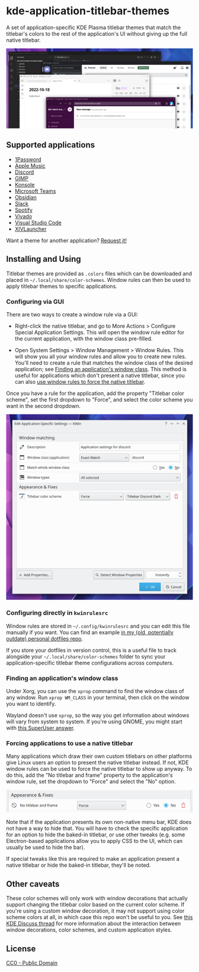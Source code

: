 # kde-application-titlebar-themes

A set of application-specific KDE Plasma titlebar themes that match the titlebar's colors to the rest of the application's UI without giving up the full native titlebar.

![](.github/preview.png)

## Supported applications

- [1Password](/1password)
- [Apple Music](/apple-music)
- [Discord](/discord)
- [GIMP](/gimp)
- [Konsole](/konsole)
- [Microsoft Teams](/teams)
- [Obsidian](/obsidian)
- [Slack](/slack)
- [Spotify](/spotify)
- [Vivado](/vivado)
- [Visual Studio Code](/vscode)
- [XIVLauncher](/xivlauncher)

Want a theme for another application? [Request it!](https://github.com/eritbh/kde-application-titlebar-themes/issues/new?template=theme-request.md)

## Installing and Using

Titlebar themes are provided as `.colors` files which can be downloaded and placed in `~/.local/share/color-schemes`. Window rules can then be used to apply titlebar themes to specific applications.

### Configuring via GUI

There are two ways to create a window rule via a GUI:

- Right-click the native titlebar, and go to More Actions > Configure Special Application Settings. This will open the window rule editor for the current application, with the window class pre-filled.

- Open System Settings > Window Management > Window Rules. This will show you all your window rules and allow you to create new rules. You'll need to create a rule that matches the window class of the desired application; see [Finding an application's window class](#finding-an-applications-window-class). This method is useful for applications which don't present a native titlebar, since you can also [use window rules to force the native titlebar](#forcing-applications-to-use-a-native-titlebar).

Once you have a rule for the application, add the property "Titlebar color scheme", set the first dropdown to "Force", and select the color scheme you want in the second dropdown.

![](.github/kde%20window%20properties.png)

### Configuring directly in `kwinrulesrc`

Window rules are stored in `~/.config/kwinrulesrc` and you can edit this file manually if you want. You can find an example [in my (old, potentially outdate) personal dotfiles repo](https://github.com/eritbh/dotfiles/blob/main/kde/.config/kwinrulesrc).

If you store your dotfiles in version control, this is a useful file to track alongside your `~/.local/share/color-schemes` folder to sync your application-specific titlebar theme configurations across computers.

### Finding an application's window class

Under Xorg, you can use the `xprop` command to find the window class of any window. Run `xprop WM_CLASS` in your terminal, then click on the window you want to identify.

Wayland doesn't use `xprop`, so the way you get information about windows will vary from system to system. If you're using GNOME, you might start with [this SuperUser answer](https://unix.stackexchange.com/a/435159).

### Forcing applications to use a native titlebar

Many applications which draw their own custom titlebars on other platforms give Linux users an option to present the native titlebar instead. If not, KDE window rules can be used to force the native titlebar to show up anyway. To do this, add the "No titlebar and frame" property to the application's window rule, set the dropdown to "Force" and select the "No" option.

![](.github/kde%20force%20window%20frame%20property.png)

Note that if the application presents its own non-native menu bar, KDE does not have a way to hide that. You will have to check the specific application for an option to hide the baked-in titlebar, or use other tweaks (e.g. some Electron-based applications allow you to apply CSS to the UI, which can usually be used to hide the bar).

If special tweaks like this are required to make an application present a native titlebar or hide the baked-in titlebar, they'll be noted.

## Other caveats

These color schemes will only work with window decorations that actually support changing the titlebar color based on the current color scheme. If you're using a custom window decoration, it may not support using color scheme colors at all, in which case this repo won't be useful to you. See [this KDE Discuss thread](https://discuss.kde.org/t/titlebar-color-change/17231/14) for more information about the interaction between window decorations, color schemes, and custom application styles.

## License

[CC0 - Public Domain](/LICENSE)
